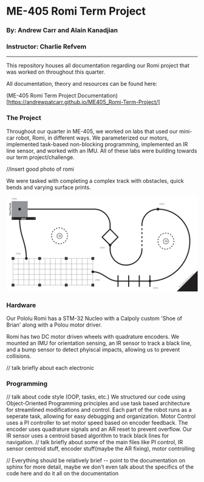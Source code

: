 # ME-405 Romi Term Project
### By: Andrew Carr and Alain Kanadjian
### Instructor: Charlie Refvem

---


This repository houses all documentation regarding our Romi project 
that was worked on throughout this quarter.

All documentation, theory and resources can be found here:

(ME-405 Romi Term Project Documentation)[https://andrewpatcarr.github.io/ME405_Romi-Term-Project/]

### The Project

Throughout our quarter in ME-405, we worked on labs that used our mini-car robot, Romi, in different ways. 
We parameterized our motors, implemented task-based non-blocking programming, implemented an IR line sensor, and worked with an IMU. 
All of these labs were building towards our term project/challenge.

//insert good photo of romi

We were tasked with completing a complex track with obstacles, quick bends and varying surface prints. 

<img src="readme-assets/game_track.png" alt="Game Track" width="800">

### Hardware

Our Pololu Romi has a STM-32 Nucleo with a Calpoly custom 'Shoe of Brian' along with a Polou motor driver.

Romi has two DC motor driven wheels with quadrature encoders. We mounted an IMU for orientation sensing, an IR sensor to track a black line, and a bump sensor to detect phyiscal impacts, allowing us to prevent collisions.

// talk briefly about each electronic


### Programming

// talk about code style (OOP, tasks, etc.)
We structured our code using Object-Oriented Programming principles and use task based architecture for streamlined modifications and control. Each part of the robot runs as a seperate task, allowing for easy debugging and organization.
Motor Control uses a PI controller to set motor speed based on encoder feedback. The encoder uses quadrature signals and an AR reset to prevent overflow. Our IR sensor uses a centroid based algorithm to track black lines for navigation. 
// talk briefly about some of the main files like PI control, IR sensor centroid stuff,
encoder stuff(maybe the AR fixing), motor controlling

// Everything should be relatively brief -- point to the documentation on sphinx for more detail,
maybe we don't even talk about the specifics of the code here and do it all on the documentation
